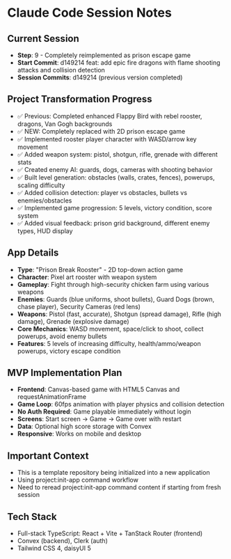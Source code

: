 # Claude Code Session Notes

## Current Session
- **Step**: 9 - Completely reimplemented as prison escape game
- **Start Commit**: d149214 feat: add epic fire dragons with flame shooting attacks and collision detection
- **Session Commits**: d149214 (previous version completed)

## Project Transformation Progress
- ✅ Previous: Completed enhanced Flappy Bird with rebel rooster, dragons, Van Gogh backgrounds
- ✅ NEW: Completely replaced with 2D prison escape game
- ✅ Implemented rooster player character with WASD/arrow key movement
- ✅ Added weapon system: pistol, shotgun, rifle, grenade with different stats
- ✅ Created enemy AI: guards, dogs, cameras with shooting behavior
- ✅ Built level generation: obstacles (walls, crates, fences), powerups, scaling difficulty
- ✅ Added collision detection: player vs obstacles, bullets vs enemies/obstacles
- ✅ Implemented game progression: 5 levels, victory condition, score system
- ✅ Added visual feedback: prison grid background, different enemy types, HUD display

## App Details
- **Type**: "Prison Break Rooster" - 2D top-down action game
- **Character**: Pixel art rooster with weapon system
- **Gameplay**: Fight through high-security chicken farm using various weapons
- **Enemies**: Guards (blue uniforms, shoot bullets), Guard Dogs (brown, chase player), Security Cameras (red lens)
- **Weapons**: Pistol (fast, accurate), Shotgun (spread damage), Rifle (high damage), Grenade (explosive damage)
- **Core Mechanics**: WASD movement, space/click to shoot, collect powerups, avoid enemy bullets
- **Features**: 5 levels of increasing difficulty, health/ammo/weapon powerups, victory escape condition

## MVP Implementation Plan
- **Frontend**: Canvas-based game with HTML5 Canvas and requestAnimationFrame
- **Game Loop**: 60fps animation with player physics and collision detection
- **No Auth Required**: Game playable immediately without login
- **Screens**: Start screen → Game → Game over with restart
- **Data**: Optional high score storage with Convex
- **Responsive**: Works on mobile and desktop

## Important Context
- This is a template repository being initialized into a new application
- Using project:init-app command workflow
- Need to reread project:init-app command content if starting from fresh session

## Tech Stack
- Full-stack TypeScript: React + Vite + TanStack Router (frontend)
- Convex (backend), Clerk (auth)
- Tailwind CSS 4, daisyUI 5